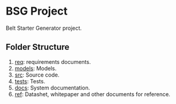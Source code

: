# BSG Project

Belt Starter Generator project.

## Folder Structure
 1. [req](req): requirements documents.
 2. [models](models): Models.
 3. [src](src): Source code.
 4. [tests](tests): Tests.
 5. [docs](docs): System documentation.
 6. [ref](ref): Datashet, whitepaper and other documents for reference.

## 